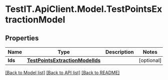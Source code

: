 # TestIT.ApiClient.Model.TestPointsExtractionModel

## Properties

Name | Type | Description | Notes
------------ | ------------- | ------------- | -------------
**Ids** | [**TestPointsExtractionModelIds**](TestPointsExtractionModelIds.md) |  | [optional] 

[[Back to Model list]](../README.md#documentation-for-models) [[Back to API list]](../README.md#documentation-for-api-endpoints) [[Back to README]](../README.md)


